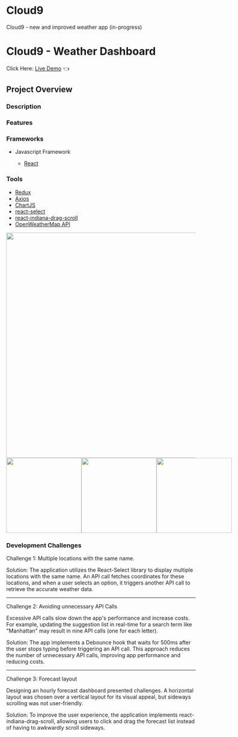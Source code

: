 # Cloud9

Cloud9 - new and improved weather app (in-progress)

# Cloud9 - Weather Dashboard

Click Here: [Live Demo](https://swhag.github.io/Cloud9/) :point_left:

## Project Overview

### Description

### Features

### Frameworks

- Javascript Framework

  - [React](https://reactjs.org/)

### Tools

- [Redux](https://redux.js.org/)
- [Axios](https://axios-http.com/docs/intro)
- [ChartJS](https://www.chartjs.org/)
- [react-select](https://www.npmjs.com/package/react-select)
- [react-indiana-drag-scroll](https://www.npmjs.com/package/react-indiana-drag-scroll)
- [OpenWeatherMap API](https://openweathermap.org/api)

<img src="https://user-images.githubusercontent.com/109196962/230288839-95d7031b-0eda-4557-a474-734cf3a50bff.PNG" width="600">
<div style="display: flex;">
  <img src="https://user-images.githubusercontent.com/109196962/230288841-ed409b8c-1809-4272-a433-a965d58cc098.PNG" width="200">
  <img src="https://user-images.githubusercontent.com/109196962/230288844-2a01107a-0e1f-4e4f-99aa-c2d111162129.PNG" width="200">
  <img src="https://user-images.githubusercontent.com/109196962/230288846-3211c83d-1c6d-4d81-bbe7-d0b09f07c238.PNG" width="200">
</div>

### Development Challenges

Challenge 1: Multiple locations with the same name.

Solution: The application utilizes the React-Select library to display multiple locations with the same name. An API call fetches coordinates for these locations, and when a user selects an option, it triggers another API call to retrieve the accurate weather data.

---

Challenge 2: Avoiding unnecessary API Calls

Excessive API calls slow down the app's performance and increase costs. For example, updating the suggestion list in real-time for a search term like "Manhattan" may result in nine API calls (one for each letter).

Solution: The app implements a Debounce hook that waits for 500ms after the user stops typing before triggering an API call. This approach reduces the number of unnecessary API calls, improving app performance and reducing costs.

---

Challenge 3: Forecast layout

Designing an hourly forecast dashboard presented challenges. A horizontal layout was chosen over a vertical layout for its visual appeal, but sideways scrolling was not user-friendly.

Solution: To improve the user experience, the application implements react-indiana-drag-scroll, allowing users to click and drag the forecast list instead of having to awkwardly scroll sideways.
